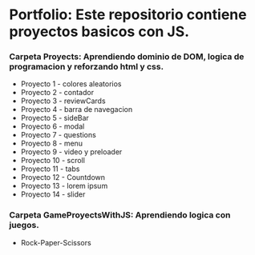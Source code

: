 # Portfolio: Este repositorio contiene proyectos basicos con JS.

### Carpeta Proyects: Aprendiendo dominio de DOM, logica de programacion y reforzando html y css.
- Proyecto 1 - colores aleatorios
- Proyecto 2 - contador
- Proyecto 3 - reviewCards
- Proyecto 4 - barra de navegacion
- Proyecto 5 - sideBar
- Proyecto 6 - modal
- Proyecto 7 - questions
- Proyecto 8 - menu
- Proyecto 9 - video y preloader
- Proyecto 10 - scroll
- Proyecto 11 - tabs
- Proyecto 12 - Countdown
- Proyecto 13 - lorem ipsum
- Proyecto 14 - slider

### Carpeta GameProyectsWithJS: Aprendiendo logica con juegos.
- Rock-Paper-Scissors